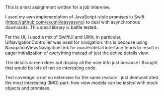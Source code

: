 This is a test assignment written for a job interview.

I used my own implementation of JavaScript-style promises in Swift
(https://github.com/skutnii/easyasync) to deal with asynchronous
downloads. This small library is battle tested.

For the UI, I used a mix of SwiftUI and UIKit, in particular,
UINavigationController was used for navigation: this is because using
NavigationView/NavigationLink for master/detail interface tends to
result in eager initialization of everything instead of just the
active details view.

The details screen does not display all the user info just because I
thought that would be lots of not so interesting code.

Test coverage is not so extensive for the same reason: I just
demonstrated the most interesting (IMO) part: how view models can be
tested with mock objects and promises.

